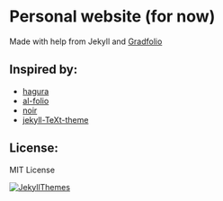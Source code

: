 # Personal website (for now)

Made with help from Jekyll and [Gradfolio](https://jitinnair1.github.io/gradfolio/)

## Inspired by:
- [hagura](https://github.com/sharu725/hagura)
- [al-folio](https://github.com/alshedivat/al-folio)
- [noir](https://github.com/essentialenemy/noir)
- [jekyll-TeXt-theme](https://github.com/kitian616/jekyll-TeXt-theme)

## License:
MIT License

[![JekyllThemes](https://img.shields.io/badge/featured%20on-JekyllThemes-red.svg)](https://jekyll-themes.com)
